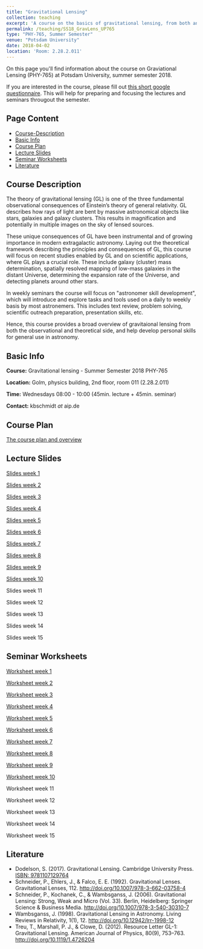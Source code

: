 ```yaml
---
title: "Gravitational Lensing"
collection: teaching
excerpt: 'A course on the basics of gravitational lensing, from both an observational and theoretical point of view, developing research skills along the way.'
permalink: /teaching/SS18_GravLens_UP765
type: "PHY-765, Summer Semester"
venue: "Potsdam University"
date: 2018-04-02
location: 'Room: 2.28.2.011'
---
```


On this page you'll find information about the course on Graviational Lensing (PHY-765) at Potsdam University, summer semester 2018.

If you are interested in the course, please fill out [this short google questionnaire](https://goo.gl/forms/nNQCJeGbFcG7SYem1). This will help for preparing and focusing the lectures and seminars througout the semester.

## Page Content

- [Course-Description](#course-description)
- [Basic Info](#basic-info)
- [Course Plan](#course-plan)
- [Lecture Slides](#lecture-slides)
- [Seminar Worksheets](#seminar-worksheets)
- [Literature](#literature)

## Course Description

The theory of gravitational lensing (GL) is one of the three fundamental observational consequences of Einstein’s theory of general relativity. GL describes how rays of light are bent by massive astronomical objects like stars, galaxies and galaxy clusters. This results in magnification and potentially in multiple images on the sky of lensed sources. 

These unique consequences of GL have been instrumental and of growing importance in modern extragalactic astronomy. Laying out the theoretical framework describing the principles and consequences of GL, this course will focus on recent studies enabled by GL and on scientific applications, where GL plays a crucial role. These include galaxy (cluster) mass determination, spatially resolved mapping of low-mass galaxies in the distant Universe, determining the expansion rate of the Universe, and detecting planets around other stars. 

In weekly seminars the course will focus on "astronomer skill development", which will introduce and explore tasks and tools used on a daily to weekly basis by most astronemers. This includes text review, problem solving, scientific outreach preparation, presentation skills, etc.

Hence, this course provides a broad overview of gravitaional lensing from both the observational and theoretical side, and help develop personal skills for general use in astronomy.

## Basic Info

__Course:__ Gravitational lensing - Summer Semester 2018 PHY-765

__Location:__ Golm, physics building, 2nd floor, room 011 (2.28.2.011)

__Time:__ Wednesdays 08:00 - 10:00 (45min. lecture + 45min. seminar)

__Contact:__ kbschmidt *at* aip.de

## Course Plan

[The course plan and overview](http://kasperschmidt.github.io/files/SS18_GL/SS18_GL_courseplan.pdf)

## Lecture Slides

[Slides week 1](https://kasperschmidt.github.io/files/SS18_GL/SS18_GravLens_slides_week1.pdf)

[Slides week 2](https://kasperschmidt.github.io/files/SS18_GL/SS18_GravLens_slides_week2.pdf)

[Slides week 3](https://kasperschmidt.github.io/files/SS18_GL/SS18_GravLens_slides_week3.pdf)

[Slides week 4](https://kasperschmidt.github.io/files/SS18_GL/SS18_GravLens_slides_week4.pdf)

[Slides week 5](https://kasperschmidt.github.io/files/SS18_GL/SS18_GravLens_slides_week5.pdf)

[Slides week 6](https://kasperschmidt.github.io/files/SS18_GL/SS18_GravLens_slides_week6.pdf)

[Slides week 7](https://kasperschmidt.github.io/files/SS18_GL/SS18_GravLens_slides_week7.pdf)

[Slides week 8](https://kasperschmidt.github.io/files/SS18_GL/SS18_GravLens_slides_week8.pdf)

[Slides week 9](https://kasperschmidt.github.io/files/SS18_GL/SS18_GravLens_slides_week9.pdf)

[Slides week 10](https://kasperschmidt.github.io/files/SS18_GL/SS18_GravLens_slides_week10.pdf)

Slides week 11

Slides week 12

Slides week 13

Slides week 14

Slides week 15

## Seminar Worksheets

[Worksheet week 1](https://kasperschmidt.github.io/files/SS18_GL/SS18_GravLens_worksheet_week1.pdf)

[Worksheet week 2](https://kasperschmidt.github.io/files/SS18_GL/SS18_GravLens_worksheet_week2.pdf)

[Worksheet week 3](https://kasperschmidt.github.io/files/SS18_GL/SS18_GravLens_worksheet_week3.pdf)

[Worksheet week 4](https://kasperschmidt.github.io/files/SS18_GL/SS18_GravLens_worksheet_week4.pdf)

[Worksheet week 5](https://kasperschmidt.github.io/files/SS18_GL/SS18_GravLens_worksheet_week5.pdf)

[Worksheet week 6](https://kasperschmidt.github.io/files/SS18_GL/SS18_GravLens_worksheet_week6.pdf)

[Worksheet week 7](https://kasperschmidt.github.io/files/SS18_GL/SS18_GravLens_worksheet_week7.pdf)

[Worksheet week 8](https://kasperschmidt.github.io/files/SS18_GL/SS18_GravLens_worksheet_week8.pdf)

[Worksheet week 9](https://kasperschmidt.github.io/files/SS18_GL/SS18_GravLens_worksheet_week9.pdf)

[Worksheet week 10](https://kasperschmidt.github.io/files/SS18_GL/SS18_GravLens_worksheet_week10.pdf)

Worksheet week 11

Worksheet week 12

Worksheet week 13

Worksheet week 14

Worksheet week 15

## Literature

* Dodelson, S. (2017). Gravitational Lensing. Cambridge University Press. [ISBN: 9781107129764](http://www.cambridge.org/de/academic/subjects/physics/cosmology-relativity-and-gravitation/gravitational-lensing#YuMYstpbYubV2DeQ.97)
* Schneider, P., Ehlers, J., & Falco, E. E. (1992). Gravitational Lenses. Gravitational Lenses, 112. <http://doi.org/10.1007/978-3-662-03758-4>
* Schneider, P., Kochanek, C., & Wambsganss, J. (2006). Gravitational Lensing: Strong, Weak and Micro (Vol. 33). Berlin, Heidelberg: Springer Science & Business Media. <http://doi.org/10.1007/978-3-540-30310-7>
* Wambsganss, J. (1998). Gravitational Lensing in Astronomy. Living Reviews in Relativity, 1(1), 12. <http://doi.org/10.12942/lrr-1998-12>
* Treu, T., Marshall, P. J., & Clowe, D. (2012). Resource Letter GL-1: Gravitational Lensing. American Journal of Physics, 80(9), 753–763. <http://doi.org/10.1119/1.4726204>